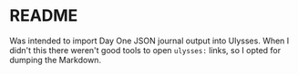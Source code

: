 # README

Was intended to import Day One JSON journal output into Ulysses. When I didn't this there weren't good tools to open `ulysses:` links, so I opted for dumping the Markdown.

